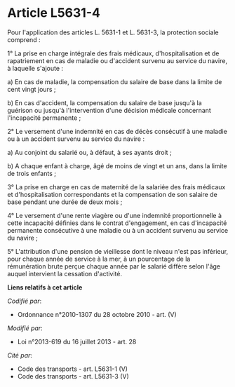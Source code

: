 # Article L5631-4

Pour l'application des articles L. 5631-1 et L. 5631-3, la protection sociale comprend : 

1° La prise en charge intégrale des frais médicaux, d'hospitalisation et de rapatriement en cas de maladie ou d'accident
survenu au service du navire, à laquelle s'ajoute : 

a) En cas de maladie, la compensation du salaire de base dans la limite de cent vingt jours ; 

b) En cas d'accident, la compensation du salaire de base jusqu'à la guérison ou jusqu'à l'intervention d'une décision
médicale concernant l'incapacité permanente ; 

2° Le versement d'une indemnité en cas de décès consécutif à une maladie ou à un accident survenu au service du navire : 

a) Au conjoint du salarié ou, à défaut, à ses ayants droit ; 

b) A chaque enfant à charge, âgé de moins de vingt et un ans, dans la limite de trois enfants ; 

3° La prise en charge en cas de maternité de la salariée des frais médicaux et d'hospitalisation correspondants et la
compensation de son salaire de base pendant une durée de deux mois ; 

4° Le versement d'une rente viagère ou d'une indemnité proportionnelle à cette incapacité définies dans le contrat
d'engagement, en cas d'incapacité permanente consécutive à une maladie ou à un accident survenu au service du navire ; 

5° L'attribution d'une pension de vieillesse dont le niveau n'est pas inférieur, pour chaque année de service à la mer, à un
pourcentage de la rémunération brute perçue chaque année par le salarié diffère selon l'âge auquel intervient la cessation
d'activité.

**Liens relatifs à cet article**

_Codifié par_:

  - Ordonnance n°2010-1307 du 28 octobre 2010 - art. (V)

_Modifié par_:

  - Loi n°2013-619 du 16 juillet 2013 - art. 28

_Cité par_:

  - Code des transports - art. L5631-1 (V)
  - Code des transports - art. L5631-3 (V)
